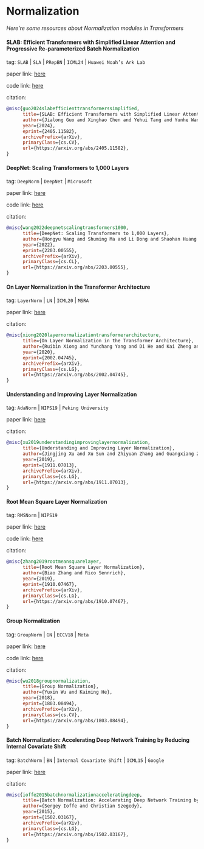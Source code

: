 # Normalization
*Here're some resources about Normalization modules in Transformers*


#### SLAB: Efficient Transformers with Simplified Linear Attention and Progressive Re-parameterized Batch Normalization

tag: `SLAB` | `SLA` | `PRepBN` | `ICML24` | `Huawei Noah’s Ark Lab`

paper link: [here](https://arxiv.org/pdf/2405.11582)

code link: [here](https://github.com/xinghaochen/SLAB)

citation:

```bibtex
@misc{guo2024slabefficienttransformerssimplified,
      title={SLAB: Efficient Transformers with Simplified Linear Attention and Progressive Re-parameterized Batch Normalization}, 
      author={Jialong Guo and Xinghao Chen and Yehui Tang and Yunhe Wang},
      year={2024},
      eprint={2405.11582},
      archivePrefix={arXiv},
      primaryClass={cs.CV},
      url={https://arxiv.org/abs/2405.11582}, 
}
```


#### DeepNet: Scaling Transformers to 1,000 Layers

tag: `DeepNorm` | `DeepNet` | `Microsoft`

paper link: [here](https://arxiv.org/pdf/2203.00555)

code link: [here](https://github.com/microsoft/unilm)

citation:

```bibtex
@misc{wang2022deepnetscalingtransformers1000,
      title={DeepNet: Scaling Transformers to 1,000 Layers}, 
      author={Hongyu Wang and Shuming Ma and Li Dong and Shaohan Huang and Dongdong Zhang and Furu Wei},
      year={2022},
      eprint={2203.00555},
      archivePrefix={arXiv},
      primaryClass={cs.CL},
      url={https://arxiv.org/abs/2203.00555}, 
}
```


#### On Layer Normalization in the Transformer Architecture

tag: `LayerNorm` | `LN` | `ICML20` | `MSRA`

paper link: [here](https://arxiv.org/pdf/2002.04745)

citation:

```bibtex
@misc{xiong2020layernormalizationtransformerarchitecture,
      title={On Layer Normalization in the Transformer Architecture}, 
      author={Ruibin Xiong and Yunchang Yang and Di He and Kai Zheng and Shuxin Zheng and Chen Xing and Huishuai Zhang and Yanyan Lan and Liwei Wang and Tie-Yan Liu},
      year={2020},
      eprint={2002.04745},
      archivePrefix={arXiv},
      primaryClass={cs.LG},
      url={https://arxiv.org/abs/2002.04745}, 
}
```


#### Understanding and Improving Layer Normalization

tag: `AdaNorm` | `NIPS19` | `Peking University`

paper link: [here](https://proceedings.neurips.cc/paper_files/paper/2019/file/2f4fe03d77724a7217006e5d16728874-Paper.pdf)

citation:

```bibtex
@misc{xu2019understandingimprovinglayernormalization,
      title={Understanding and Improving Layer Normalization}, 
      author={Jingjing Xu and Xu Sun and Zhiyuan Zhang and Guangxiang Zhao and Junyang Lin},
      year={2019},
      eprint={1911.07013},
      archivePrefix={arXiv},
      primaryClass={cs.LG},
      url={https://arxiv.org/abs/1911.07013}, 
}
```


#### Root Mean Square Layer Normalization

tag: `RMSNorm` | `NIPS19`

paper link: [here](https://arxiv.org/pdf/1910.07467)

code link: [here](https://github.com/bzhangGo/rmsnorm)

citation:

```bibtex
@misc{zhang2019rootmeansquarelayer,
      title={Root Mean Square Layer Normalization}, 
      author={Biao Zhang and Rico Sennrich},
      year={2019},
      eprint={1910.07467},
      archivePrefix={arXiv},
      primaryClass={cs.LG},
      url={https://arxiv.org/abs/1910.07467}, 
}
```


#### Group Normalization

tag: `GroupNorm` | `GN` | `ECCV18` | `Meta`

paper link: [here](https://openaccess.thecvf.com/content_ECCV_2018/papers/Yuxin_Wu_Group_Normalization_ECCV_2018_paper.pdf)

code link: [here](https://github.com/facebookresearch/Detectron/tree/main/projects/GN)

citation:

```bibtex
@misc{wu2018groupnormalization,
      title={Group Normalization}, 
      author={Yuxin Wu and Kaiming He},
      year={2018},
      eprint={1803.08494},
      archivePrefix={arXiv},
      primaryClass={cs.CV},
      url={https://arxiv.org/abs/1803.08494}, 
}
```


#### Batch Normalization: Accelerating Deep Network Training by Reducing Internal Covariate Shift

tag: `BatchNorm` | `BN` | `Internal Covariate Shift` | `ICML15` | `Google`

paper link: [here](https://arxiv.org/pdf/1502.03167)

citation:

```bibtex
@misc{ioffe2015batchnormalizationacceleratingdeep,
      title={Batch Normalization: Accelerating Deep Network Training by Reducing Internal Covariate Shift}, 
      author={Sergey Ioffe and Christian Szegedy},
      year={2015},
      eprint={1502.03167},
      archivePrefix={arXiv},
      primaryClass={cs.LG},
      url={https://arxiv.org/abs/1502.03167}, 
}
```